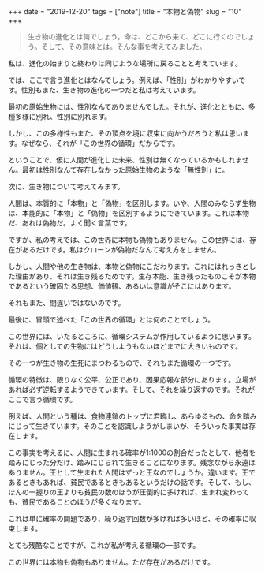 +++
date = "2019-12-20"
tags = ["note"]
title = "本物と偽物"
slug = "10"
+++

> 生き物の進化とは何でしょう。命は、どこから来て、どこに行くのでしょう。そして、その意味とは。そんな事を考えてみました。

私は、進化の始まりと終わりは同じような場所に戻ることと考えています。

では、ここで言う進化とはなんでしょう。例えば、「性別」がわかりやすいです。性別もまた、生き物の進化の一つだと私は考えています。

最初の原始生物には、性別なんてありませんでした。それが、進化とともに、多種多様に別れ、性別に別れます。

しかし、この多様性もまた、その頂点を境に収束に向かうだろうと私は思います。なぜなら、それが「この世界の循環」だからです。

ということで、仮に人間が進化した未来、性別は無くなっているかもしれません。最初は性別なんて存在しなかった原始生物のような「無性別」に。

次に、生き物について考えてみます。

人間は、本質的に「本物」と「偽物」を区別します。いや、人間のみならず生物は、本能的に「本物」と「偽物」を区別するようにできています。これは本物だ、あれは偽物だ。よく聞く言葉です。

ですが、私の考えでは、この世界に本物も偽物もありません。この世界には、存在があるだけです。私はクローンが偽物だなんて考え方をしません。

しかし、人間や他の生き物は、本物と偽物にこだわります。これにはれっきとした理由があり、それは生き残るためです。生存本能、生き残ったものこそが本物であるという確固たる思想、価値観、あるいは意識がそこにはあります。

それもまた、間違いではないのです。

最後に、冒頭で述べた「この世界の循環」とは何のことでしょう。

この世界には、いたるところに、循環システムが作用しているように思います。それは、個としての生物にはどうしようもないほどまでに大きいものです。

その一つが生き物の生死にまつわるもので、それもまた循環の一つです。

循環の特徴は、限りなく公平、公正であり、因果応報な部分にあります。立場があれば必ず逆転するようできています。そして、それを繰り返すのです。それがここで言う循環です。

例えば、人間という種は、食物連鎖のトップに君臨し、あらゆるもの、命を踏みにじって生きています。そのことを認識しようがしまいが、そういった事実は存在します。

この事実を考えるに、人間に生まれる確率が1:1000の割合だったとして、他者を踏みにじった分だけ、踏みにじられて生きることになります。残念ながら永遠はありません。王として生まれた人間はずっと王なのでしょうか。違います。王であるときもあれば、貧民であるときもあるというだけの話です。そして、もし、ほんの一握りの王よりも貧民の数のほうが圧倒的に多ければ、生まれ変わっても、貧民であることのほうが多くなります。

これは単に確率の問題であり、繰り返す回数が多ければ多いほど、その確率に収束します。

とても残酷なことですが、これが私が考える循環の一部です。

この世界には本物も偽物もありません。ただ存在があるだけです。
